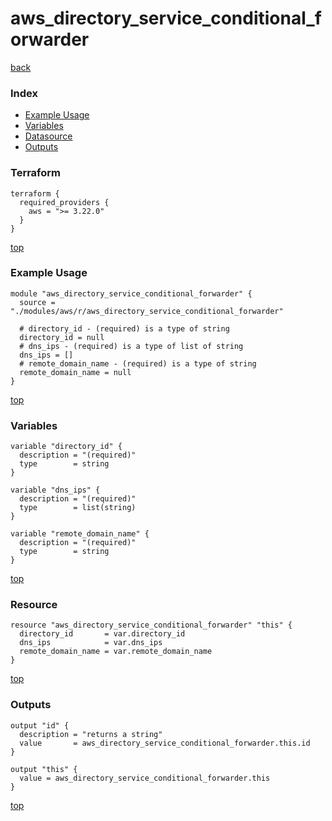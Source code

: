 # aws_directory_service_conditional_forwarder

[back](../aws.md)

### Index

- [Example Usage](#example-usage)
- [Variables](#variables)
- [Datasource](#datasource)
- [Outputs](#outputs)

### Terraform

```hcl
terraform {
  required_providers {
    aws = ">= 3.22.0"
  }
}
```

[top](#index)

### Example Usage

```hcl
module "aws_directory_service_conditional_forwarder" {
  source = "./modules/aws/r/aws_directory_service_conditional_forwarder"

  # directory_id - (required) is a type of string
  directory_id = null
  # dns_ips - (required) is a type of list of string
  dns_ips = []
  # remote_domain_name - (required) is a type of string
  remote_domain_name = null
}
```

[top](#index)

### Variables

```hcl
variable "directory_id" {
  description = "(required)"
  type        = string
}

variable "dns_ips" {
  description = "(required)"
  type        = list(string)
}

variable "remote_domain_name" {
  description = "(required)"
  type        = string
}
```

[top](#index)

### Resource

```hcl
resource "aws_directory_service_conditional_forwarder" "this" {
  directory_id       = var.directory_id
  dns_ips            = var.dns_ips
  remote_domain_name = var.remote_domain_name
}
```

[top](#index)

### Outputs

```hcl
output "id" {
  description = "returns a string"
  value       = aws_directory_service_conditional_forwarder.this.id
}

output "this" {
  value = aws_directory_service_conditional_forwarder.this
}
```

[top](#index)